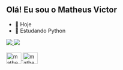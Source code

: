 ## Olá! Eu sou o Matheus Victor

- 🔭 Hoje 
- 🌱 Estudando Python 

<div>
  <a href="https://github.com/matheusvictor0">
  <img heigt="180em" src="https://github-readme-stats.vercel.app/api?username=matheusvictor0&show_icons=true&theme=transparent"/>
  <img heigt="180em" src="https://github-readme-stats.vercel.app/api/top-langs/?username=matheusvictor0&layout=compact)](https://github.com/anuraghazra/github-readme-stats"/>
</div>

<div style="display: inline_block"><br>
  <img align="center" alt="matheus-py" height="30" width="40" src="https://cdn.jsdelivr.net/gh/devicons/devicon/icons/python/python-original.svg"/>
  <img align="center" alt="matheus-java" height="30" width="40" src="https://cdn.jsdelivr.net/gh/devicons/devicon/icons/java/java-original.svg"/>
</div>





